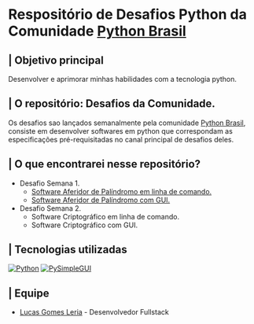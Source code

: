 # Respositório de Desafios Python da Comunidade [Python Brasil](https://discord.gg/aWR7K6AzeK)
## | Objetivo principal

Desenvolver e aprimorar minhas habilidades com a tecnologia python.


## | O repositório: Desafios da Comunidade.
Os desafios sao lançados semanalmente pela comunidade [Python Brasil](https://discord.gg/aWR7K6AzeK), consiste em desenvolver softwares em python que correspondam as especificações pré-requisitadas no canal principal de desafios deles.

## | O que encontrarei nesse repositório?

* Desafio Semana 1.
    * [Software Aferidor de Palíndromo em linha de comando.](https://github.com/lucasgleria/desafiosPythonBrasil/blob/main/desafio1-palindromo/palindromo_v1.py)
    * [Software Aferidor de Palíndromo com GUI.](https://github.com/lucasgleria/desafiosPythonBrasil/blob/main/desafio1-palindromo/palindromo_v2.py)
* Desafio Semana 2.
    * Software Criptográfico em linha de comando.
    * Software Criptográfico com GUI.

## | Tecnologias utilizadas

[![Python](https://img.shields.io/badge/python-FFFFFF?style=for-the-badge&logo=python&logoColor=000)](https://www.python.org/)
[![PySimpleGUI](https://img.shields.io/badge/Pysimplegui-FFFFFF?style=for-the-badge&logo=python&logoColor=000)](https://www.pysimplegui.org/en/latest/)

## | Equipe

* [Lucas Gomes Leria](https://www.linkedin.com/in/lucasleria/) - Desenvolvedor Fullstack